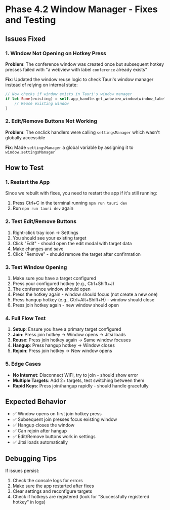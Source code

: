 # Phase 4.2 Window Manager - Fixes and Testing

## Issues Fixed

### 1. Window Not Opening on Hotkey Press
**Problem**: The conference window was created once but subsequent hotkey presses failed with "a webview with label `conference` already exists"

**Fix**: Updated the window reuse logic to check Tauri's window manager instead of relying on internal state:
```rust
// Now checks if window exists in Tauri's window manager
if let Some(existing) = self.app_handle.get_webview_window(window_label) {
    // Reuse existing window
}
```

### 2. Edit/Remove Buttons Not Working
**Problem**: The onclick handlers were calling `settingsManager` which wasn't globally accessible

**Fix**: Made `settingsManager` a global variable by assigning it to `window.settingsManager`

## How to Test

### 1. Restart the App
Since we rebuilt with fixes, you need to restart the app if it's still running:
1. Press Ctrl+C in the terminal running `npm run tauri dev`
2. Run `npm run tauri dev` again

### 2. Test Edit/Remove Buttons
1. Right-click tray icon → Settings
2. You should see your existing target
3. Click "Edit" - should open the edit modal with target data
4. Make changes and save
5. Click "Remove" - should remove the target after confirmation

### 3. Test Window Opening
1. Make sure you have a target configured
2. Press your configured hotkey (e.g., Ctrl+Shift+J)
3. The conference window should open
4. Press the hotkey again - window should focus (not create a new one)
5. Press hangup hotkey (e.g., Ctrl+Alt+Shift+H) - window should close
6. Press join hotkey again - new window should open

### 4. Full Flow Test
1. **Setup**: Ensure you have a primary target configured
2. **Join**: Press join hotkey → Window opens → Jitsi loads
3. **Reuse**: Press join hotkey again → Same window focuses
4. **Hangup**: Press hangup hotkey → Window closes
5. **Rejoin**: Press join hotkey → New window opens

### 5. Edge Cases
- **No Internet**: Disconnect WiFi, try to join - should show error
- **Multiple Targets**: Add 2+ targets, test switching between them
- **Rapid Keys**: Press join/hangup rapidly - should handle gracefully

## Expected Behavior
- ✅ Window opens on first join hotkey press
- ✅ Subsequent join presses focus existing window
- ✅ Hangup closes the window
- ✅ Can rejoin after hangup
- ✅ Edit/Remove buttons work in settings
- ✅ Jitsi loads automatically

## Debugging Tips
If issues persist:
1. Check the console logs for errors
2. Make sure the app restarted after fixes
3. Clear settings and reconfigure targets
4. Check if hotkeys are registered (look for "Successfully registered hotkey" in logs)

